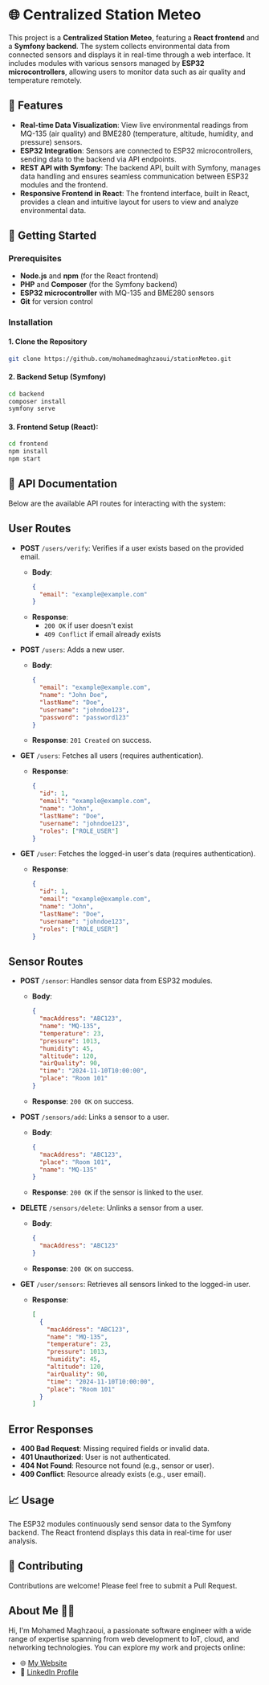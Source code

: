 # 🌐 Centralized Station Meteo

This project is a **Centralized  Station Meteo**, featuring a **React frontend** and a **Symfony backend**. The system collects environmental data from connected sensors and displays it in real-time through a web interface. It includes modules with various sensors managed by **ESP32 microcontrollers**, allowing users to monitor data such as air quality and temperature remotely.

## 🌟 Features
- **Real-time Data Visualization**: View live environmental readings from MQ-135 (air quality) and BME280 (temperature, altitude, humidity, and pressure) sensors.
- **ESP32 Integration**: Sensors are connected to ESP32 microcontrollers, sending data to the backend via API endpoints.
- **REST API with Symfony**: The backend API, built with Symfony, manages data handling and ensures seamless communication between ESP32 modules and the frontend.
- **Responsive Frontend in React**: The frontend interface, built in React, provides a clean and intuitive layout for users to view and analyze environmental data.

## 🚀 Getting Started

### Prerequisites
- **Node.js** and **npm** (for the React frontend)
- **PHP** and **Composer** (for the Symfony backend)
- **ESP32 microcontroller** with MQ-135 and BME280 sensors
- **Git** for version control

### Installation

#### 1. Clone the Repository
```bash
git clone https://github.com/mohamedmaghzaoui/stationMeteo.git
```
#### 2. Backend Setup (Symfony)
```bash
cd backend
composer install
symfony serve
```
#### 3. Frontend Setup (React):
```bash
cd frontend
npm install
npm start

```
## 📝 API Documentation

Below are the available API routes for interacting with the system:

## **User Routes**

- **POST** `/users/verify`: Verifies if a user exists based on the provided email.
  - **Body**: 
    ```json
    { 
      "email": "example@example.com" 
    }
    ```
  - **Response**: 
    - `200 OK` if user doesn't exist
    - `409 Conflict` if email already exists


- **POST** `/users`: Adds a new user.
  - **Body**: 
    ```json
    { 
      "email": "example@example.com", 
      "name": "John Doe", 
      "lastName": "Doe", 
      "username": "johndoe123", 
      "password": "password123" 
    }
    ```
  - **Response**: `201 Created` on success.

- **GET** `/users`: Fetches all users (requires authentication).
  - **Response**: 
    ```json
    {
      "id": 1,
      "email": "example@example.com",
      "name": "John",
      "lastName": "Doe",
      "username": "johndoe123",
      "roles": ["ROLE_USER"]
    }
    ```

- **GET** `/user`: Fetches the logged-in user's data (requires authentication).
  - **Response**: 
    ```json
    {
      "id": 1,
      "email": "example@example.com",
      "name": "John",
      "lastName": "Doe",
      "username": "johndoe123",
      "roles": ["ROLE_USER"]
    }
    ```

## **Sensor Routes**

- **POST** `/sensor`: Handles sensor data from ESP32 modules.
  - **Body**: 
    ```json
    { 
      "macAddress": "ABC123", 
      "name": "MQ-135", 
      "temperature": 23, 
      "pressure": 1013, 
      "humidity": 45, 
      "altitude": 120, 
      "airQuality": 90, 
      "time": "2024-11-10T10:00:00", 
      "place": "Room 101" 
    }
    ```
  - **Response**: `200 OK` on success.

- **POST** `/sensors/add`: Links a sensor to a user.
  - **Body**: 
    ```json
    { 
      "macAddress": "ABC123", 
      "place": "Room 101", 
      "name": "MQ-135" 
    }
    ```
  - **Response**: `200 OK` if the sensor is linked to the user.

- **DELETE** `/sensors/delete`: Unlinks a sensor from a user.
  - **Body**: 
    ```json
    { 
      "macAddress": "ABC123" 
    }
    ```
  - **Response**: `200 OK` on success.

- **GET** `/user/sensors`: Retrieves all sensors linked to the logged-in user.
  - **Response**: 
    ```json
    [
      {
        "macAddress": "ABC123",
        "name": "MQ-135",
        "temperature": 23,
        "pressure": 1013,
        "humidity": 45,
        "altitude": 120,
        "airQuality": 90,
        "time": "2024-11-10T10:00:00",
        "place": "Room 101"
      }
    ]
    ```

## **Error Responses**

- **400 Bad Request**: Missing required fields or invalid data.
- **401 Unauthorized**: User is not authenticated.
- **404 Not Found**: Resource not found (e.g., sensor or user).
- **409 Conflict**: Resource already exists (e.g., user email).


## 📈 Usage
The ESP32 modules continuously send sensor data to the Symfony backend.
The React frontend displays this data in real-time for user analysis.

## 🤝 Contributing
Contributions are welcome! Please feel free to submit a Pull Request.

## About Me 👨‍💻

Hi, I'm Mohamed Maghzaoui, a passionate software engineer with a wide range of expertise spanning from web development to IoT, cloud, and networking technologies. You can explore my work and projects online:

- 🌐 [My Website](https://mohamedmaghzaoui.online/)
- 🔗 [LinkedIn Profile](https://www.linkedin.com/in/mohamed-maghzaoui-577044256/)
